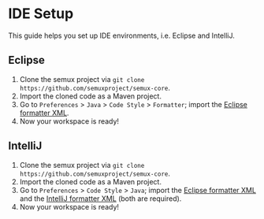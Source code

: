 # IDE Setup

This guide helps you set up IDE environments, i.e. Eclipse and IntelliJ.


## Eclipse

1. Clone the semux project via `git clone https://github.com/semuxproject/semux-core`.
2. Import the cloned code as a Maven project.
3. Go to `Preferences` > `Java` > `Code Style` > `Formatter`; import the [Eclipse formatter XML](https://raw.githubusercontent.com/semuxproject/semux-core/master/misc/formatter_eclipse.xml).
4. Now your workspace is ready!


## IntelliJ

1. Clone the semux project via `git clone https://github.com/semuxproject/semux-core`.
2. Import the cloned code as a Maven project.
3. Go to `Preferences` > `Code Style` > `Java`; import the [Eclipse formatter XML](https://raw.githubusercontent.com/semuxproject/semux-core/master/misc/formatter_eclipse.xml) and the [IntelliJ formatter XML](https://raw.githubusercontent.com/semuxproject/semux-core/master/misc/formatter_intellij.xml) (both are required).
4. Now your workspace is ready!
